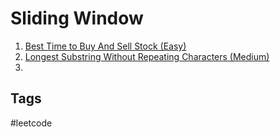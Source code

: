 # Sliding Window

1. [Best Time to Buy And Sell Stock (Easy) ](../202311120450)  
2. [Longest Substring Without Repeating Characters (Medium)](../202311130248)  
3. 

## Tags
#leetcode
